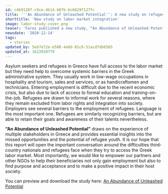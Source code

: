 ```yaml
---
id: c4b91207-c9ce-4b14-b07b-6c6629f127fc
title: '''An Abundance of Unleashed Potential'': A new study on refugee labor market integration in Greece'
shorttitle: 'New study on labor market integration'
image: labor-study-cover.png
teaser: 'Faros published a new study, “An Abundance of Unleashed Potential,” which draws on the experience of multiple stakeholders in Greece and provides essential insights into the missed opportunities and the potential of refugee youth.'
newsdate: '2020-12-14'
tags:
  - stories
updated_by: 5eb7e72e-e580-4a8d-81c6-51acd7db6565
updated_at: 1622010779
---
```

Asylum seekers and refugees in Greece have full access to the labor market but they need help to overcome systemic barriers in the Greek administrative system. They usually work in low-wage occupations in hospitality and tourism, sales and services, or as handicraftsmen and technicians. Entering employment is difficult due to the recent economic crisis, but also due to lack of access to formal education and training-on-the-job. Refugees are drawn to informal work for several reasons, where they remain excluded from labor rights and integration into society. Employers see several barriers to the employment of refugees. Language is the most important one. Refugees are similarly recognizing barriers, but are able to retain their goals and awareness of their talents nevertheless. 

**“An Abundance of Unleashed Potential”** draws on the experience of multiple stakeholders in Greece and provides essential insights into the missed opportunities and the potential of refugee youth. It is our hope that this report will open the important conversation around the difficulties third-country nationals and refugees face when they try to access the Greek labor market. Most importantly, we would like to empower our partners and other NGOs to help their beneficiaries not only gain employment but also to find purpose and acceptance and to make a positive impact in their host society.

You can preview and download the study here: [An Abundance of Unleashed Potential](https://faros.org/site/themes/faros2019/assets/anabundanceofunleashedpotential.pdf)